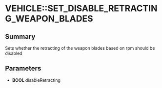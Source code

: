 # VEHICLE::SET_DISABLE_RETRACTING_WEAPON_BLADES

## Summary
Sets whether the retracting of the weapon blades based on rpm should be disabled

## Parameters
* **BOOL** disableRetracting